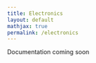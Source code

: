 ```yaml
---
title: Electronics
layout: default
mathjax: true
permalink: /electronics
---
```


Documentation coming soon